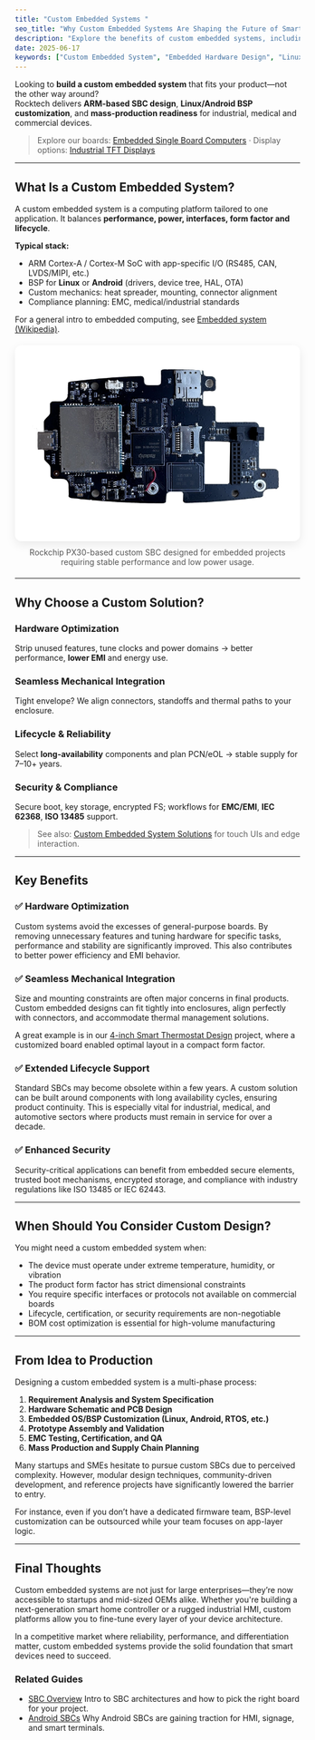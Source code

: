 ```yaml
---
title: "Custom Embedded Systems "
seo_title: "Why Custom Embedded Systems Are Shaping the Future of Smart Devices"
description: "Explore the benefits of custom embedded systems, including optimized performance, long-term support, and application-specific integration for smart devices and industrial applications."
date: 2025-06-17
keywords: ["Custom Embedded System", "Embedded Hardware Design", "Linux BSP", "Industrial SBC", "Embedded Development", "Smart Devices"]
---
```


Looking to **build a custom embedded system** that fits your product—not the other way around?  
Rocktech delivers **ARM-based SBC design**, **Linux/Android BSP customization**, and **mass-production readiness** for industrial, medical and commercial devices.

> Explore our boards: [Embedded Single Board Computers](https://www.rocktech.com.hk/embedded-single-board-computers/) · Display options: [Industrial TFT Displays](https://www.rocktech.com.hk/industrial-tft-displays/)

---

## What Is a Custom Embedded System?

A custom embedded system is a computing platform tailored to one application. It balances **performance, power, interfaces, form factor and lifecycle**.

**Typical stack:**
- ARM Cortex-A / Cortex-M SoC with app-specific I/O (RS485, CAN, LVDS/MIPI, etc.)
- BSP for **Linux** or **Android** (drivers, device tree, HAL, OTA)
- Custom mechanics: heat spreader, mounting, connector alignment
- Compliance planning: EMC, medical/industrial standards

For a general intro to embedded computing, see <a href="https://en.wikipedia.org/wiki/Embedded_system" target="_blank" rel="nofollow">Embedded system (Wikipedia)</a>.

<figure style="margin:1.25rem 0;text-align:center">
  <img 
    src="/images/Rockchip PX30 Custom SBC2.webp" 
    alt="Rockchip PX30 custom SBC for embedded projects" 
    loading="lazy" decoding="async" 
    style="max-width:100%;height:auto;border-radius:12px;box-shadow:0 6px 18px rgba(0,0,0,.08)">
  <figcaption style="color:#555;margin-top:.5rem">
    Rockchip PX30-based custom SBC designed for embedded projects requiring stable performance and low power usage.
  </figcaption>
</figure>

---

## Why Choose a Custom Solution?

### Hardware Optimization
Strip unused features, tune clocks and power domains → better performance, **lower EMI** and energy use.

### Seamless Mechanical Integration
Tight envelope? We align connectors, standoffs and thermal paths to your enclosure.

### Lifecycle & Reliability
Select **long-availability** components and plan PCN/eOL → stable supply for 7–10+ years.

### Security & Compliance
Secure boot, key storage, encrypted FS; workflows for **EMC/EMI**, **IEC 62368**, **ISO 13485** support.

> See also: [Custom Embedded System Solutions](https://www.rocktech.com.hk/custom-embedded-system/) for touch UIs and edge interaction.

---

## Key Benefits

### ✅ Hardware Optimization

Custom systems avoid the excesses of general-purpose boards. By removing unnecessary features and tuning hardware for specific tasks, performance and stability are significantly improved. This also contributes to better power efficiency and EMI behavior.

### ✅ Seamless Mechanical Integration

Size and mounting constraints are often major concerns in final products. Custom embedded designs can fit tightly into enclosures, align perfectly with connectors, and accommodate thermal management solutions.

A great example is in our [4-inch Smart Thermostat Design](https://industrial-tft.com/posts/tft-4inch-thermostat-design/) project, where a customized board enabled optimal layout in a compact form factor.

### ✅ Extended Lifecycle Support

Standard SBCs may become obsolete within a few years. A custom solution can be built around components with long availability cycles, ensuring product continuity. This is especially vital for industrial, medical, and automotive sectors where products must remain in service for over a decade.

### ✅ Enhanced Security

Security-critical applications can benefit from embedded secure elements, trusted boot mechanisms, encrypted storage, and compliance with industry regulations like ISO 13485 or IEC 62443.

---

## When Should You Consider Custom Design?

You might need a custom embedded system when:

* The device must operate under extreme temperature, humidity, or vibration
* The product form factor has strict dimensional constraints
* You require specific interfaces or protocols not available on commercial boards
* Lifecycle, certification, or security requirements are non-negotiable
* BOM cost optimization is essential for high-volume manufacturing

---

## From Idea to Production

Designing a custom embedded system is a multi-phase process:

1. **Requirement Analysis and System Specification**
2. **Hardware Schematic and PCB Design**
3. **Embedded OS/BSP Customization (Linux, Android, RTOS, etc.)**
4. **Prototype Assembly and Validation**
5. **EMC Testing, Certification, and QA**
6. **Mass Production and Supply Chain Planning**

Many startups and SMEs hesitate to pursue custom SBCs due to perceived complexity. However, modular design techniques, community-driven development, and reference projects have significantly lowered the barrier to entry.

For instance, even if you don’t have a dedicated firmware team, BSP-level customization can be outsourced while your team focuses on app-layer logic.

---

## Final Thoughts

Custom embedded systems are not just for large enterprises—they’re now accessible to startups and mid-sized OEMs alike. Whether you're building a next-generation smart home controller or a rugged industrial HMI, custom platforms allow you to fine-tune every layer of your device architecture.

In a competitive market where reliability, performance, and differentiation matter, custom embedded systems provide the solid foundation that smart devices need to succeed.

<div class="related-guides">
  <h3>Related Guides</h3>
  <ul>
    <li>
      <a href="/posts/sbc-overview/">SBC Overview</a>
      <span class="desc">Intro to SBC architectures and how to pick the right board for your project.</span>
    </li>
    <li>
      <a href="/posts/android-sbc-overview/">Android SBCs</a>
      <span class="desc">Why Android SBCs are gaining traction for HMI, signage, and smart terminals.</span>
    </li>
  </ul>
</div>


<script type="application/ld+json">
{
  "@context":"https://schema.org",
  "@type":"FAQPage",
  "mainEntity":[
    {
      "@type":"Question",
      "name":"What’s the difference between a custom embedded system and a standard SBC?",
      "acceptedAnswer":{"@type":"Answer","text":"Custom platforms are tailored for your I/O, mechanics, security and lifecycle; standard SBCs are generic and may not meet compliance or supply goals."}
    },
    {
      "@type":"Question",
      "name":"Do you support Linux and Android BSP customization?",
      "acceptedAnswer":{"@type":"Answer","text":"Yes. We handle drivers, device tree, HAL, OTA, secure boot and app-level APIs for both Linux and Android."}
    },
    {
      "@type":"Question",
      "name":"How long does a typical project take?",
      "acceptedAnswer":{"@type":"Answer","text":"Concept-to-pilot typically takes 8–16 weeks; mass production adds 4–8 weeks for fixtures and ramp."}
    },
    {
      "@type":"Question",
      "name":"Can you help with EMC/EMI and compliance?",
      "acceptedAnswer":{"@type":"Answer","text":"We design with compliance in mind and support pre-scan, tuning and documentation for regulatory submissions."}
    }
  ]
}
</script>